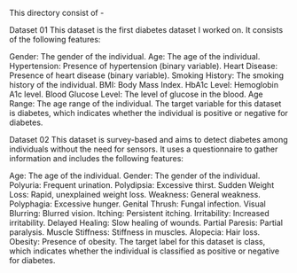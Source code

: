 This directory consist of - 

Dataset 01
This dataset is the first diabetes dataset I worked on. It consists of the following features:

Gender: The gender of the individual.
Age: The age of the individual.
Hypertension: Presence of hypertension (binary variable).
Heart Disease: Presence of heart disease (binary variable).
Smoking History: The smoking history of the individual.
BMI: Body Mass Index.
HbA1c Level: Hemoglobin A1c level.
Blood Glucose Level: The level of glucose in the blood.
Age Range: The age range of the individual.
The target variable for this dataset is diabetes, which indicates whether the individual is positive or negative for diabetes.

Dataset 02
This dataset is survey-based and aims to detect diabetes among individuals without the need for sensors. It uses a questionnaire to gather information and includes the following features:

Age: The age of the individual.
Gender: The gender of the individual.
Polyuria: Frequent urination.
Polydipsia: Excessive thirst.
Sudden Weight Loss: Rapid, unexplained weight loss.
Weakness: General weakness.
Polyphagia: Excessive hunger.
Genital Thrush: Fungal infection.
Visual Blurring: Blurred vision.
Itching: Persistent itching.
Irritability: Increased irritability.
Delayed Healing: Slow healing of wounds.
Partial Paresis: Partial paralysis.
Muscle Stiffness: Stiffness in muscles.
Alopecia: Hair loss.
Obesity: Presence of obesity.
The target label for this dataset is class, which indicates whether the individual is classified as positive or negative for diabetes.
